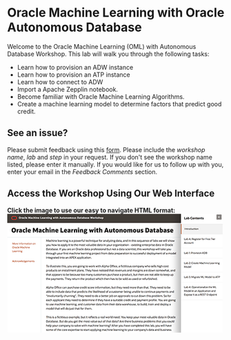 # Oracle Machine Learning with Oracle Autonomous Database

Welcome to the Oracle Machine Learning (OML) with Autonomous Database Workshop. This lab will walk you through the following tasks:

-  Learn how to provision an ADW instance
-  Learn how to provision an ATP instance
-  Learn how to connect to ADW
-  Import a Apache Zepplin notebook.
-  Become familiar with Oracle Machine Learning Algorithms.
-  Create a machine learning model to determine factors that predict good credit.

## **See an issue?**
Please submit feedback using this [form](https://apexapps.oracle.com/pls/apex/f?p=133:1:::::P1_FEEDBACK:1). Please include the *workshop name*, *lab* and *step* in your request.  If you don't see the workshop name listed, please enter it manually. If you would like for us to follow up with you, enter your email in the *Feedback Comments* section.

## Access the Workshop Using Our Web Interface
**Click the image to use our easy to navigate HTML format:**
[![Oracle Machine Learning](images/adboml.png " ")](https://oracle.github.io/learning-library/data-management-library/oracle-machine-learning/adb-oml/workshop)
